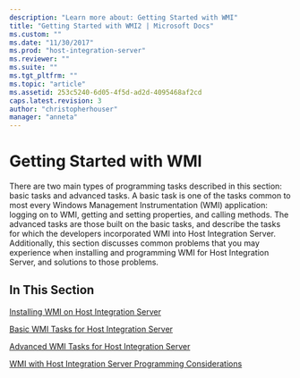 ```yaml
---
description: "Learn more about: Getting Started with WMI"
title: "Getting Started with WMI2 | Microsoft Docs"
ms.custom: ""
ms.date: "11/30/2017"
ms.prod: "host-integration-server"
ms.reviewer: ""
ms.suite: ""
ms.tgt_pltfrm: ""
ms.topic: "article"
ms.assetid: 253c5240-6d05-4f5d-ad2d-4095468af2cd
caps.latest.revision: 3
author: "christopherhouser"
manager: "anneta"
---
```

# Getting Started with WMI
There are two main types of programming tasks described in this section: basic tasks and advanced tasks. A basic task is one of the tasks common to most every Windows Management Instrumentation (WMI) application: logging on to WMI, getting and setting properties, and calling methods. The advanced tasks are those built on the basic tasks, and describe the tasks for which the developers incorporated WMI into Host Integration Server. Additionally, this section discusses common problems that you may experience when installing and programming WMI for Host Integration Server, and solutions to those problems.  
  
## In This Section  
 [Installing WMI on Host Integration Server](../core/installing-wmi-on-host-integration-server2.md)  
  
 [Basic WMI Tasks for Host Integration Server](../core/basic-wmi-tasks-for-host-integration-server2.md)  
  
 [Advanced WMI Tasks for Host Integration Server](../core/advanced-wmi-tasks-for-host-integration-server1.md)  
  
 [WMI with Host Integration Server Programming Considerations](../core/wmi-with-host-integration-server-programming-considerations1.md)
